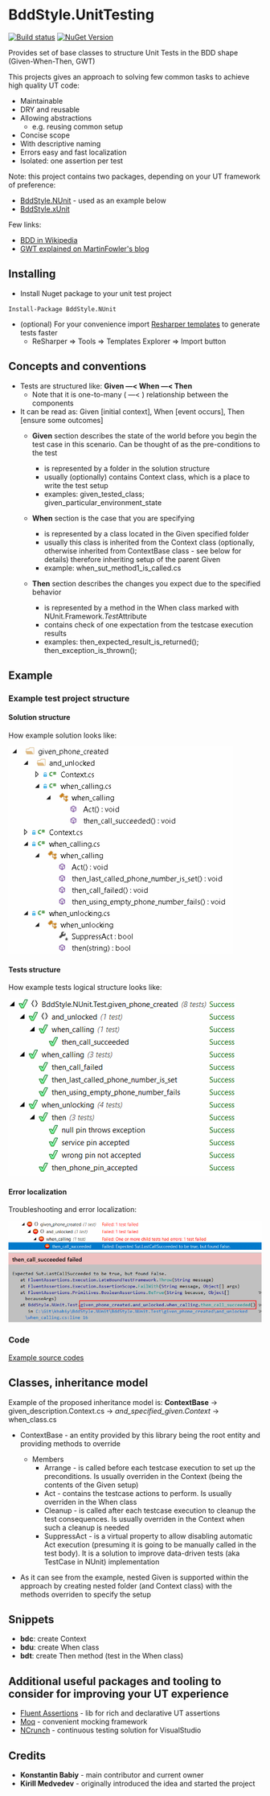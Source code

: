 BddStyle.UnitTesting
=============
[![Build status](https://ci.appveyor.com/api/projects/status/e75x6xqx7180oxtc?svg=true)](https://ci.appveyor.com/project/kbabiy/bddstyle-nunit)
[![NuGet Version](https://img.shields.io/nuget/v/BddStyle.xUnit.svg?style=flat)](https://www.nuget.org/packages/BddStyle.xUnit/)

Provides set of base classes to structure Unit Tests in the BDD shape (Given-When-Then, GWT)

This projects gives an approach to solving few common tasks to achieve high quality UT code:

- Maintainable
- DRY and reusable
- Allowing abstractions
	- e.g. reusing common setup
- Concise scope
- With descriptive naming
- Errors easy and fast localization
- Isolated: one assertion per test

Note: this project contains two packages, depending on your UT framework of preference:

- [BddStyle.NUnit](https://www.nuget.org/packages/BddStyle.NUnit/) - used as an example below
- [BddStyle.xUnit](https://www.nuget.org/packages/BddStyle.xUnit/)
	
Few links:

- [BDD in Wikipedia](https://en.wikipedia.org/wiki/Behavior-driven_development)
- [GWT explained on MartinFowler's blog](http://martinfowler.com/bliki/GivenWhenThen.html)

## Installing

- Install Nuget package to your unit test project

```
Install-Package BddStyle.NUnit
```

- (optional) For your convenience import [Resharper templates](BddStyle.NUnit/snippets/BddStyle.NUnit.ResharperTemplates) to generate tests faster
	- ReSharper => Tools => Templates Explorer => Import button

## Concepts and conventions

- Tests are structured like: **Given —< When —< Then**
	- Note that it is one-to-many ( —< ) relationship between the components
- It can be read as: Given [initial context], When [event occurs], Then [ensure some outcomes] 
	- **Given** section describes the state of the world before you begin the test case in this scenario. 
	Can be thought of as the pre-conditions to the test
		- is represented by a folder in the solution structure
		- usually (optionally) contains Context class, which is a place to write the test setup
		- examples: given\_tested\_class; given\_particular\_environment\_state

	- **When** section is the case that you are specifying
		- is represented by a class located in the Given specified folder
		- usually this class is inherited from the Context class (optionally, otherwise inherited from ContextBase class - see below for details) 
		therefore inheriting setup of the parent Given
		- example: when\_sut\_method1\_is\_called.cs

	- **Then** section describes the changes you expect due to the specified behavior
		- is represented by a method in the When class marked with NUnit.Framework.*Test*Attribute
		- contains check of one expectation from the testcase execution results
		- examples: then\_expected\_result\_is\_returned(); then\_exception\_is\_thrown();

## Example

### Example test project structure

#### Solution structure

How example solution looks like:

![solution.gif](BddStyle.NUnit/docs/solution.gif "How example solution looks like")

#### Tests structure

How example tests logical structure looks like:

![tests.gif](BddStyle.NUnit/docs/tests.gif "How example tests logical structure looks like")

#### Error localization

Troubleshooting and error localization:

![troubleshooting.gif](BddStyle.NUnit/docs/troubleshooting.gif "Troubleshooting and error localization")

### Code

[Example source codes](BddStyle.NUnit.Test/given_phone_created)

## Classes, inheritance model

Example of the proposed inheritance model is: **ContextBase** -> given\_description.Context.cs -> *and\_specified\_given.Context* -> when\_class.cs

- ContextBase - an entity provided by this library being the root entity and providing methods to override
	- Members
		- Arrange - is called before each testcase execution to set up the preconditions. 
		Is usually overriden in the Context (being the contents of the Given setup)
		- Act - contains the testcase actions to perform. 
		Is usually overriden in the When class
		- Cleanup - is called after each testcase execution to cleanup the test consequences. 
		Is usually overriden in the Context when such a cleanup is needed
		- SuppressAct - is a virtual property to allow disabling automatic Act execution (presuming it is going to be manually called in the test body). 
		It is a solution to improve data-driven tests (aka TestCase in NUnit) implementation

- As it can see from the example, nested Given is supported within the approach by creating nested folder (and Context class) 
with the methods overriden to specify the setup

## Snippets

- **bdc**: create Context
- **bdu**: create When class
- **bdt**: create Then method (test in the When class)

## Additional useful packages and tooling to consider for improving your UT experience

- [Fluent Assertions](http://www.fluentassertions.com/) - lib for rich and declarative UT assertions
- [Moq](https://github.com/Moq/moq4/wiki/Quickstart) - convenient mocking framework
- [NCrunch](http://www.ncrunch.net/) - continuous testing solution for VisualStudio

## Credits

- **Konstantin Babiy** - main contributor and current  owner
- **Kirill Medvedev** - originally introduced the idea and started the project
